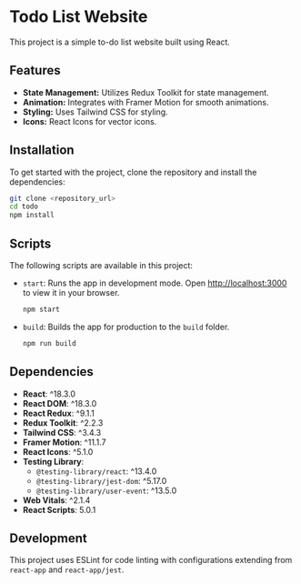 

# Todo List Website

This project is a simple to-do list website built using React. 


## Features

- **State Management:** Utilizes Redux Toolkit for state management.
- **Animation:** Integrates with Framer Motion for smooth animations.
- **Styling:** Uses Tailwind CSS for styling.
- **Icons:** React Icons for vector icons.

## Installation

To get started with the project, clone the repository and install the dependencies:

```bash
git clone <repository_url>
cd todo
npm install
```

## Scripts

The following scripts are available in this project:

- `start`: Runs the app in development mode. Open [http://localhost:3000](http://localhost:3000) to view it in your browser.
  ```bash
  npm start
  ```
- `build`: Builds the app for production to the `build` folder.
  ```bash
  npm run build
  ```

## Dependencies

- **React**: ^18.3.0
- **React DOM**: ^18.3.0
- **React Redux**: ^9.1.1
- **Redux Toolkit**: ^2.2.3
- **Tailwind CSS**: ^3.4.3
- **Framer Motion**: ^11.1.7
- **React Icons**: ^5.1.0
- **Testing Library**:
  - `@testing-library/react`: ^13.4.0
  - `@testing-library/jest-dom`: ^5.17.0
  - `@testing-library/user-event`: ^13.5.0
- **Web Vitals**: ^2.1.4
- **React Scripts**: 5.0.1

## Development

This project uses ESLint for code linting with configurations extending from `react-app` and `react-app/jest`.

